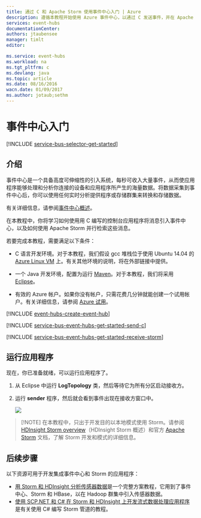 ```yaml
---
title: 通过 C 和 Apache Storm 使用事件中心入门 | Azure
description: 遵循本教程开始使用 Azure 事件中心，以通过 C 发送事件，并在 Apache Storm 群集中接收这些事件。
services: event-hubs
documentationCenter: 
authors: jtaubensee
manager: timlt
editor: 

ms.service: event-hubs
ms.workload: na
ms.tgt_pltfrm: c
ms.devlang: java
ms.topic: article
ms.date: 08/16/2016
wacn.date: 01/09/2017
ms.author: jotaub;sethm
---
```


# 事件中心入门

[!INCLUDE [service-bus-selector-get-started](../../includes/service-bus-selector-get-started.md)]

## 介绍

事件中心是一个具备高度可伸缩性的引入系统，每秒可收入大量事件，从而使应用程序能够处理和分析你连接的设备和应用程序所产生的海量数据。将数据采集到事件中心后，你可以使用任何实时分析提供程序或存储群集来转换和存储数据。

有关详细信息，请参阅[事件中心概述]。

在本教程中，你将学习如何使用用 C 编写的控制台应用程序将消息引入事件中心，以及如何使用 Apache Storm 并行检索这些消息。

若要完成本教程，需要满足以下条件：

+ C 语言开发环境。对于本教程，我们假设 gcc 堆栈位于使用 Ubuntu 14.04 的 [Azure Linux VM](../virtual-machines/virtual-machines-linux-quick-create-cli.md) 上。有关其他环境的说明，将在外部链接中提供。

+ 一个 Java 开发环境，配置为运行 [Maven](http://maven.apache.org/)。对于本教程，我们将采用 [Eclipse](https://www.eclipse.org/)。

+ 有效的 Azure 帐户。如果你没有帐户，只需花费几分钟就能创建一个试用帐户。有关详细信息，请参阅 [Azure 试用](https://www.azure.cn/pricing/1rmb-trial/)。

[!INCLUDE [event-hubs-create-event-hub](../../includes/event-hubs-create-event-hub.md)]

[!INCLUDE [service-bus-event-hubs-get-started-send-c](../../includes/service-bus-event-hubs-get-started-send-c.md)]

[!INCLUDE [service-bus-event-hubs-get-started-receive-storm](../../includes/service-bus-event-hubs-get-started-receive-storm.md)]

## 运行应用程序

现在，你已准备就绪，可以运行应用程序了。

1.	从 Eclipse 中运行 **LogTopology** 类，然后等待它为所有分区启动接收方。

2.	运行 **sender** 程序，然后就会看到事件出现在接收方窗口中。

	![][23]

> [!NOTE]  在本教程中，只出于开发目的以本地模式使用 Storm。请参阅 [HDInsight Storm overview]（HDInsight Storm 概述）和官方 [Apache Storm] 文档，了解 Storm 开发和模式的详细信息。

## 后续步骤

以下资源可用于开发集成事件中心和 Storm 的应用程序：

- [用 Storm 和 HDInsight 分析传感器数据][]是一个完整方案教程，它用到了事件中心、Storm 和 HBase，以在 Hadoop 群集中引入传感器数据。
- [使用 SCP.NET 和 C# 在 Storm 和 HDInsight 上开发流式数据处理应用程序][]是有关使用 C# 编写 Storm 管道的教程。

<!-- Images. -->
[23]: ./media/event-hubs-c-storm-getstarted/receive-storm3.png

<!-- Links -->
[Azure classic portal]: https://manage.windowsazure.cn/
[Event Processor Host]: https://www.nuget.org/packages/Microsoft.Azure.ServiceBus.EventProcessorHost
[事件中心概述]: ./event-hubs-overview.md

[Apache Storm]: https://storm.incubator.apache.org
[HDInsight Storm overview]: ../hdinsight/hdinsight-storm-overview.md
[用 Storm 和 HDInsight 分析传感器数据]: ../hdinsight/hdinsight-storm-sensor-data-analysis.md
[使用 SCP.NET 和 C# 在 Storm 和 HDInsight 上开发流式数据处理应用程序]: ../hdinsight/hdinsight-storm-develop-csharp-visual-studio-topology.md
 
<!---HONumber=Mooncake_Quality_Review_0104_2017-->